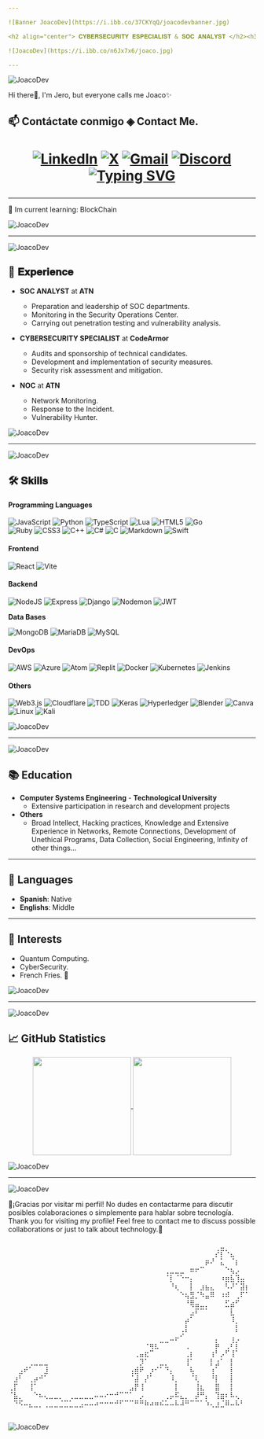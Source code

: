 ```yaml
---

![Banner JoacoDev](https://i.ibb.co/37CKYqQ/joacodevbanner.jpg)

<h2 align="center"> 𝐂𝐘𝐁𝐄𝐑𝐒𝐄𝐂𝐔𝐑𝐈𝐓𝐘 𝐄𝐒𝐏𝐄𝐂𝐈𝐀𝐋𝐈𝐒𝐓 & 𝐒𝐎𝐂 𝐀𝐍𝐀𝐋𝐘𝐒𝐓 </h2><h3 align="center"><br>ᴀᴘᴀꜱɪᴏɴᴀᴅᴏ ᴘᴏʀ ʟᴀ ᴛᴇᴄɴᴏʟᴏɢɪᴀ, ʟᴀ ɪɴᴏᴠᴀᴄɪᴏɴ ʏ ᴇʟ ʜᴀᴄᴋɪɴɢ</br> ᴘᴀꜱꜱɪᴏɴᴀᴛᴇ ᴀʙᴏᴜᴛ ᴛᴇᴄʜɴᴏʟᴏɢʏ, ɪɴɴᴏᴠᴀᴛɪᴏɴ ᴀɴᴅ ʜᴀᴄᴋɪɴɢ </h3>

![JoacoDev](https://i.ibb.co/n6Jx7x6/joaco.jpg)

---
```


![JoacoDev](https://i.ibb.co/n6Jx7x6/joaco.jpg)

<p>Hi there👋, I'm Jero, but everyone calls me Joaco✨ </p>

<h2> 📫 Contáctate conmigo ◈ Contact Me. </h2>

<h1 align="center">
  
[![LinkedIn](https://img.shields.io/badge/LinkedIn-0A66C2?style=for-the-badge&logo=linkedin&logoColor=white)](https://linkedin.com/in/ze-ro-850b022b5)
[![X](https://img.shields.io/badge/X-%23000000.svg?style=for-the-badge&logo=X&logoColor=white)](https://x.com/yirorp)
[![Gmail](https://img.shields.io/badge/Gmail-D14836?style=for-the-badge&logo=gmail&logoColor=white)](https://mail.google.com/mail/u/0/?fs=1&to=yiroantiscamspam@gmail.com&su=MOTIVO%20CONTACTO&=BODY&bcc=yiroantiscamspam@gmail.com&tf=cm)
[![Discord](https://img.shields.io/badge/Discord-%235865F2.svg?style=for-the-badge&logo=discord&logoColor=white)](https://discord.com/users/690089670457032786) <br>
[![Typing SVG](https://readme-typing-svg.demolab.com?font=Lora&pause=1000&color=F7F7F7&random=false&width=450&lines=If+you+are+going+to+think+the+same+way%2C+think+big.+;Si+de+igual+forma+vas+a+pensar%2C+piensa+en+grande.+)](https://02ip.ru/applepie)

</h1>

---

<p>🙌 Im current learning: BlockChain </p>

![JoacoDev](https://i.ibb.co/n6Jx7x6/joaco.jpg)

---

![JoacoDev](https://i.ibb.co/n6Jx7x6/joaco.jpg)

<h2> 💼 𝐄𝐱𝐩𝐞𝐫𝐢𝐞𝐧𝐜𝐞</h2>

- **SOC ANALYST** at **ATN**
  - Preparation and leadership of SOC departments.
  - Monitoring in the Security Operations Center.
  - Carrying out penetration testing and vulnerability analysis.

- **CYBERSECURITY SPECIALIST** at **CodeArmor**
  - Audits and sponsorship of technical candidates.
  - Development and implementation of security measures.
  - Security risk assessment and mitigation.

- **NOC** at **ATN**
  - Network Monitoring.
  - Response to the Incident.
  - Vulnerability Hunter.

![JoacoDev](https://i.ibb.co/n6Jx7x6/joaco.jpg)

---

![JoacoDev](https://i.ibb.co/n6Jx7x6/joaco.jpg)

<h2>🛠️ 𝐒𝐤𝐢𝐥𝐥𝐬 </h2>

#### **Programming Languages**

![JavaScript](https://img.shields.io/badge/javascript-%23323330.svg?style=for-the-badge&logo=javascript&logoColor=%23F7DF1E)
![Python](https://img.shields.io/badge/python-3670A0?style=for-the-badge&logo=python&logoColor=ffdd54)
![TypeScript](https://img.shields.io/badge/TypeScript-007ACC?style=for-the-badge&logo=typescript&logoColor=white)
![Lua](https://img.shields.io/badge/lua-%232C2D72.svg?style=for-the-badge&logo=lua&logoColor=white)
![HTML5](https://img.shields.io/badge/html5-%23E34F26.svg?style=for-the-badge&logo=html5&logoColor=white)
![Go](https://img.shields.io/badge/go-%2300ADD8.svg?style=for-the-badge&logo=go&logoColor=white)
<br>![Ruby](https://img.shields.io/badge/ruby-%23CC342D.svg?style=for-the-badge&logo=ruby&logoColor=white)
![CSS3](https://img.shields.io/badge/css3-%231572B6.svg?style=for-the-badge&logo=css3&logoColor=white)
![C++](https://img.shields.io/badge/c++-%2300599C.svg?style=for-the-badge&logo=c%2B%2B&logoColor=white)
![C#](https://img.shields.io/badge/c%23-%23239120.svg?style=for-the-badge&logo=csharp&logoColor=white)
![C](https://img.shields.io/badge/c-%2300599C.svg?style=for-the-badge&logo=c&logoColor=white)
![Markdown](https://img.shields.io/badge/markdown-%23000000.svg?style=for-the-badge&logo=markdown&logoColor=white)
![Swift](https://img.shields.io/badge/swift-F54A2A?style=for-the-badge&logo=swift&logoColor=white)</br>

#### **Frontend**

![React](https://img.shields.io/badge/react-%2320232a.svg?style=for-the-badge&logo=react&logoColor=%2361DAFB)
![Vite](https://img.shields.io/badge/-Vite-B73BFE?style=flat&logo=vite&logoColor=white)


#### **Backend**

![NodeJS](https://img.shields.io/badge/node.js-6DA55F?style=for-the-badge&logo=node.js&logoColor=white)
![Express](https://img.shields.io/badge/Express-000000?style=for-the-badge&logo=express&logoColor=white)
![Django](https://img.shields.io/badge/Django-092E20?style=for-the-badge&logo=django&logoColor=white)
![Nodemon](https://img.shields.io/badge/NODEMON-%23323330.svg?style=for-the-badge&logo=nodemon&logoColor=%BBDEAD)
![JWT](https://img.shields.io/badge/JWT-black?style=for-the-badge&logo=JSON%20web%20tokens)

**Data Bases**

![MongoDB](https://img.shields.io/badge/MongoDB-47A248?style=for-the-badge&logo=mongodb&logoColor=white)
![MariaDB](https://img.shields.io/badge/MariaDB-003545?style=for-the-badge&logo=mariadb&logoColor=white)
![MySQL](https://img.shields.io/badge/MySQL-4479A1?style=for-the-badge&logo=mysql&logoColor=white)

#### **DevOps**

![AWS](https://img.shields.io/badge/AWS-%23FF9900.svg?style=for-the-badge&logo=amazon-aws&logoColor=white)
![Azure](https://img.shields.io/badge/azure-%230072C6.svg?style=for-the-badge&logo=microsoftazure&logoColor=white)
![Atom](https://img.shields.io/badge/Atom-%2366595C.svg?style=for-the-badge&logo=atom&logoColor=white)
![Replit](https://img.shields.io/badge/Replit-DD1200?style=for-the-badge&logo=Replit&logoColor=white)
![Docker](https://img.shields.io/badge/Docker-2496ED?style=for-the-badge&logo=docker&logoColor=white)
![Kubernetes](https://img.shields.io/badge/Kubernetes-326CE5?style=for-the-badge&logo=kubernetes&logoColor=white)
![Jenkins](https://img.shields.io/badge/Jenkins-D24939?style=for-the-badge&logo=jenkins&logoColor=white)

#### **Others**

![Web3.js](https://img.shields.io/badge/web3.js-F16822?style=for-the-badge&logo=web3.js&logoColor=white)
![Cloudflare](https://img.shields.io/badge/Cloudflare-F38020?style=for-the-badge&logo=Cloudflare&logoColor=white)
![TDD](https://img.shields.io/badge/TDD-5A29E4?style=for-the-badge&logo=testdriven&logoColor=white)
![Keras](https://img.shields.io/badge/Keras-%23D00000.svg?style=for-the-badge&logo=Keras&logoColor=white)
![Hyperledger](https://img.shields.io/badge/hyperledger-2F3134?style=for-the-badge&logo=hyperledger&logoColor=white)
![Blender](https://img.shields.io/badge/blender-%23F5792A.svg?style=for-the-badge&logo=blender&logoColor=white)
![Canva](https://img.shields.io/badge/Canva-%2300C4CC.svg?style=for-the-badge&logo=Canva&logoColor=white)
![Linux](https://img.shields.io/badge/Linux-FCC624?style=for-the-badge&logo=linux&logoColor=black)
![Kali](https://img.shields.io/badge/Kali-268BEE?style=for-the-badge&logo=kalilinux&logoColor=white)

![JoacoDev](https://i.ibb.co/n6Jx7x6/joaco.jpg)

---

![JoacoDev](https://i.ibb.co/n6Jx7x6/joaco.jpg)

## 📚 Education

- **Computer Systems Engineering** - **Technological University**
  - Extensive participation in research and development projects
- **Others**
  - Broad Intellect, Hacking practices, Knowledge and Extensive Experience in Networks, Remote Connections, Development of Unethical Programs, Data Collection, Social Engineering, Infinity of other things...

---

## 💬 Languages

- **Spanish**: Native
- **Englishs**: Middle

---

## 🚀 Interests

- Quantum Computing.
- CyberSecurity.
- French Fries. 🍟

![JoacoDev](https://i.ibb.co/n6Jx7x6/joaco.jpg)
 
---

![JoacoDev](https://i.ibb.co/n6Jx7x6/joaco.jpg)

## 📈 GitHub Statistics
<center>
<a href="https://github.com/anuraghazra/github-readme-stats">
  <img height=200 align="center" src="https://github-readme-stats.vercel.app/api?username=TheYiro" />
</a>
<a href="https://github.com/anuraghazra/convoychat">
  <img height=200 align="center" src="https://github-readme-stats.vercel.app/api/top-langs?username=TheYiro&layout=compact&langs_count=8&card_width=320" />
</a>
</center>

![JoacoDev](https://i.ibb.co/n6Jx7x6/joaco.jpg)

---

![JoacoDev](https://i.ibb.co/n6Jx7x6/joaco.jpg)

🌟¡Gracias por visitar mi perfil! No dudes en contactarme para discutir posibles colaboraciones o simplemente para hablar sobre tecnología.
<br>Thank you for visiting my profile! Feel free to contact me to discuss possible collaborations or just to talk about technology.🌟</br>

⠀⠀⠀⠀⠀⠀⠀⠀⠀⠀⠀⠀⠀⠀⠀⠀⠀⠀⠀⠀⠀⠀⠀⠀⠀⠀⠀⠀⠀⠀⠀⠀⠀⠀⠀⠀⠀⠀⠀⠀⠀⠀⣀⠀⠀⠀⠀⠀
⠀⠀⠀⠀⠀⠀⠀⠀⠀⠀⠀⠀⠀⠀⠀⠀⠀⠀⠀⠀⠀⠀⠀⠀⠀⠀⠀⠀⠀⠀⠀⠀⠀⠀⠀⠀⠀⠀⠀⠀⠀⡜⡏⠑⣄⠀⠀⠀
⠀⠀⠀⠀⠀⠀⠀⠀⠀⠀⠀⠀⠀⠀⠀⠀⠀⠀⠀⠀⠀⠀⠀⠀⠀⠀⠀⠀⠀⠀⠀⠀⠀⠀⠀⠀⠀⠀⠀⡶⠜⠀⣅⠀⠈⡆⠀⠀
⠀⠀⠀⠀⠀⠀⠀⠀⠀⠀⠀⠀⠀⠀⠀⠀⠀⠀⠀⠀⠀⠀⠀⠀⠀⠀⠀⠀⠀⠀⠀⢀⣀⣀⣀⠀⠶⠖⠉⠀⠀⠀⠀⠑⢦⡠⠀⠀
⠀⠀⠀⠀⠀⠀⠀⠀⠀⠀⠀⠀⠀⠀⠀⠀⠀⠀⠀⠀⠀⠀⠀⠀⠀⠀⠀⠀⠀⠀⠀⠈⡇⠈⠑⠒⡄⠀⠀⠀⠀⠀⠰⣶⣧⢹⣤⠀
⠀⠀⠀⠀⠀⠀⠀⠀⠀⠀⠀⠀⠀⠀⠀⠀⠀⠀⠀⠀⠀⠀⠀⠀⠀⠀⠀⠀⠀⠀⠀⠀⠘⢆⠀⠀⡇⠀⣰⣦⣄⠀⠀⠣⠜⠁⣽⡆
⠀⠀⠀⠀⠀⠀⠀⠀⠀⠀⠀⠀⠀⠀⠀⠀⠀⠀⠀⠀⠀⠀⠀⠀⠀⠀⠀⠀⠀⠀⠀⠀⠀⠀⠑⢦⣻⡈⠳⣤⠿⠀⠰⠾⠀⢀⠏⠁
⠀⠀⠀⠀⠀⠀⠀⠀⠀⠀⠀⠀⠀⠀⠀⠀⠀⠀⠀⠀⠀⠀⠀⠀⠀⠀⠀⠀⠀⠀⠀⠀⠀⠀⠀⠘⢿⣤⣀⡀⠀⠀⠀⣋⣴⠋⠀⠀
⠀⠀⠀⠀⠀⠀⠀⠀⠀⠀⠀⠀⠀⠀⠀⠀⠀⠀⠀⠀⠀⠀⠀⠀⠀⠀⠀⠀⠀⠀⠀⠀⠀⠀⠀⠀⣠⠏⠉⠁⠀⠀⠀⠀⣇⠀⠀⠀
⠀⠀⠀⠀⠀⠀⠀⠀⠀⠀⠀⠀⠀⠀⠀⠀⠀⠀⠀⠀⠀⠀⠀⠀⠀⠀⠀⠀⠀⠀⠀⠀⠀⠀⠀⡴⠁⠀⠀⠀⠀⠀⠀⠀⠸⡀⠀⠀
⠀⠀⠀⠀⠀⠀⠀⠀⠀⠀⠀⠀⠀⠀⠀⠀⠀⠀⠀⠀⠀⠀⠀⠀⠀⠀⠀⠀⠀⠀⠀⠀⠀⠀⢀⡇⠀⠀⠀⠀⠀⠀⠀⠀⠀⡇⠀⠀
⠀⠀⠀⠀⠀⠀⠀⠀⠀⠀⠀⠀⠀⠀⠀⠀⠀⠀⠀⠀⠀⠀⠀⠀⠀⠀⠀⠀⠀⠀⠀⠀⣀⡤⠊⠀⠀⠀⠀⠀⠀⡀⠀⠀⢠⢀⠀⠀
⠀⠀⠀⠀⠀⠀⠀⠀⠀⠀⠀⠀⠀⠀⠀⠀⠀⠀⠀⠀⠀⠀⠀⠀⠀⠀⠀⠐⢶⣆⠉⠉⠀⠀⠀⢀⠀⠀⠀⠀⠀⡷⠀⢀⠎⡇⠀⠀
⠀⠀⠀⠀⠀⠀⠀⠀⠀⠀⠀⠀⠀⠀⠀⠀⠀⠀⠀⠀⠀⠀⠀⠀⠀⢀⣤⣖⠉⠀⠀⠀⠀⠀⠀⢀⡆⠀⠀⠀⢰⠃⡠⠋⢸⠁⠀⠀
⠀⠀⠀⠀⢀⣀⣀⣀⠀⠀⠀⠀⠀⠀⠀⠀⠀⠀⠀⠀⠀⠀⠀⠀⠀⠀⡹⠁⠀⠀⣀⡀⠀⠀⠀⢸⠁⠀⠀⠀⡇⣰⠁⠀⡇⠀⠀⠀
⠀⠀⣠⠞⠁⠀⠀⣸⠀⠀⠀⠀⠀⠀⠀⠀⠀⠀⠀⠀⠀⠀⠀⠀⢠⣾⠟⠀⡰⠊⠁⠙⡄⠀⠀⠀⢧⠀⠀⠀⢰⠁⠀⠀⡇⠀⠀⠀
⠀⣰⠃⠀⢀⡴⠚⠁⠀⠀⠀⠀⠀⠀⠀⠀⠀⠀⠀⠀⠀⠀⠀⠀⠈⣼⠀⡜⠁⠀⠀⠀⠸⡀⠀⠀⠈⢇⠀⠀⠘⡇⠀⠀⡇⠀⠀⠀
⢀⡏⠀⠀⢸⠁⠀⠀⠀⠀⠀⠀⠀⠀⠀⠀⠀⠀⠀⠀⠀⠀⠀⠀⣠⡟⢸⠀⠀⠀⠀⠀⠀⡇⠀⠀⠀⢸⣆⠀⠀⣿⠀⠀⡇⠀⠀⠀
⠈⣧⡀⠀⠀⠑⠦⢄⣀⣀⡀⠀⢀⣀⣀⣀⣀⠤⠤⠔⠒⠚⠉⠉⠁⠀⡠⠀⠀⠀⠀⢀⡤⠯⣄⡀⠀⡼⠛⡄⠀⢹⣶⠆⠧⢄⠀⠀
⠀⠙⠫⠤⣄⣀⡀⢀⣀⣀⣈⣉⣁⣀⣠⠤⠤⠴⠒⠒⠒⠚⠋⠉⠉⠛⠛⠷⠴⠶⠮⠥⠤⠧⠼⠛⠉⠉⠁⠱⢄⣰⣈⠿⠤⠧⠃⠀⠀⠀⠀⠀⠀⠀⠀⠀⠀⠀⠀⠀⠀⠀⠀


![JoacoDev](https://i.ibb.co/n6Jx7x6/joaco.jpg)
